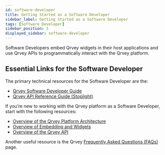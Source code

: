```yaml
---
id: software-developer
title: Getting Started as a Software Developer
sidebar_label: Getting Started as a Software Developer
tags: [Software Developer]
sidebar_position: 1
displayed_sidebar: software-developer
---
```


Software Developers embed Qrvey widgets in their host applications and use Qrvey APIs to programmatically interact with the Qrvey platform.

## Essential Links for the Software Developer
The primary technical resources for the Software Developer are the:
* [Qrvey Software Developer Guide](../../software-developer/introduction-to-software-development.md)
* <a href="https://tinyurl.com/atuznk6u">Qrvey API Reference Guide (Stoplight)</a>

If you’re new to working with the Qrvey platform as a Software Developer, start with the following resources:
* [Overview of the Qrvey Platform Architecture](../../software-developer/architecture.md)
* [Overview of Embedding and Widgets](../../software-developer/04-Embedding%20Qrvey%20Widgets/overview-of-embedding.md)
* [Overview of the Qrvey API](../../software-developer/06-Working%20with%20Qrvey%20APIs/overview-of-qrvey-api.md)

Another useful resource is the Qrvey [Frequently Asked Questions (FAQs)](../faqs.md) page. 